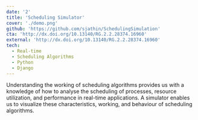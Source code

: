 ```yaml
---
date: '2'
title: 'Scheduling Simulator'
cover: './demo.png'
github: 'https://github.com/sjathin/SchedulingSimulation'
cta: 'http://dx.doi.org/10.13140/RG.2.2.28374.16960'
external: 'http://dx.doi.org/10.13140/RG.2.2.28374.16960'
tech:
  - Real-time
  - Scheduling Algorithms
  - Python
  - Django
---
```


Understanding the working of scheduling algorithms provides us with a knowledge of how to analyse the scheduling of processes, resource utilization, and performance in real-time applications. A simulator enables us to visualize these characteristics, working, and behaviour of scheduling algorithms.
